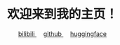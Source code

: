 <h1 align="center">欢迎来到我的主页！</h1>



<!-- 图标 -->
<p align="center"> 
  <a href="https://space.bilibili.com/28606893?spm_id_from=333.1007.0.0">
    bilibili
  </a>&nbsp; &nbsp; 
  <a href="https://github.com/tiansztiansz">
    github
  </a>&nbsp; &nbsp;
<!--   <a href="https://www.kaggle.com/tiansztianszs">
    kaggle
  </a>&nbsp; &nbsp; -->
  <a href="https://huggingface.co/tiansz">
    huggingface
  </a>
</p>

